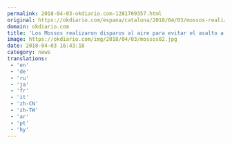 ```yaml
---
permalink: 2018-04-03-okdiario.com-1281709357.html
original: https://okdiario.com/espana/cataluna/2018/04/03/mossos-realizaron-disparos-aire-evitar-asalto-subdelegacion-del-gobierno-lerida-2059734
domain: okdiario.com
title: 'Los Mossos realizaron disparos al aire para evitar el asalto a la subdelegación del Gobierno en Lérida'
image: https://okdiario.com/img/2018/04/03/mossos02.jpg
date: 2018-04-03 16:43:18
category: news
translations: 
 - 'en'
 - 'de'
 - 'ru'
 - 'ja'
 - 'fr'
 - 'it'
 - 'zh-CN'
 - 'zh-TW'
 - 'ar'
 - 'pt'
 - 'hy'
---
```


